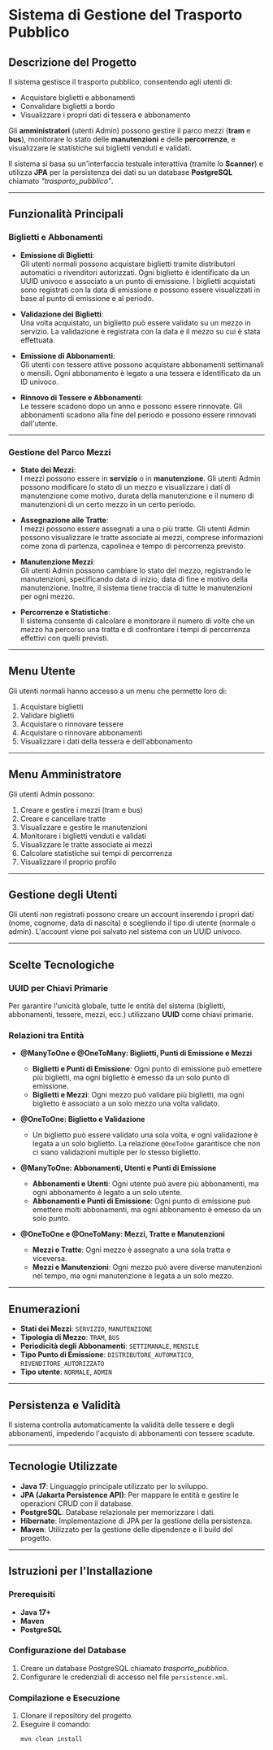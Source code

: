 # **Sistema di Gestione del Trasporto Pubblico**

## **Descrizione del Progetto**
Il sistema gestisce il trasporto pubblico, consentendo agli utenti di:
- Acquistare biglietti e abbonamenti
- Convalidare biglietti a bordo
- Visualizzare i propri dati di tessera e abbonamento

Gli **amministratori** (utenti Admin) possono gestire il parco mezzi (**tram** e **bus**), monitorare lo stato delle **manutenzioni** e delle **percorrenze**, e visualizzare le statistiche sui biglietti venduti e validati.

Il sistema si basa su un'interfaccia testuale interattiva (tramite lo **Scanner**) e utilizza **JPA** per la persistenza dei dati su un database **PostgreSQL** chiamato _"trasporto_pubblico"_.

---

## **Funzionalità Principali**

### **Biglietti e Abbonamenti**
- **Emissione di Biglietti**:  
  Gli utenti normali possono acquistare biglietti tramite distributori automatici o rivenditori autorizzati. Ogni biglietto è identificato da un UUID univoco e associato a un punto di emissione. I biglietti acquistati sono registrati con la data di emissione e possono essere visualizzati in base al punto di emissione e al periodo.

- **Validazione dei Biglietti**:  
  Una volta acquistato, un biglietto può essere validato su un mezzo in servizio. La validazione è registrata con la data e il mezzo su cui è stata effettuata.

- **Emissione di Abbonamenti**:  
  Gli utenti con tessere attive possono acquistare abbonamenti settimanali o mensili. Ogni abbonamento è legato a una tessera e identificato da un ID univoco.

- **Rinnovo di Tessere e Abbonamenti**:  
  Le tessere scadono dopo un anno e possono essere rinnovate. Gli abbonamenti scadono alla fine del periodo e possono essere rinnovati dall'utente.

---

### **Gestione del Parco Mezzi**
- **Stato dei Mezzi**:  
  I mezzi possono essere in **servizio** o in **manutenzione**. Gli utenti Admin possono modificare lo stato di un mezzo e visualizzare i dati di manutenzione come motivo, durata della manutenzione e il numero di manutenzioni di un certo mezzo in un certo periodo.

- **Assegnazione alle Tratte**:  
  I mezzi possono essere assegnati a una o più tratte. Gli utenti Admin possono visualizzare le tratte associate ai mezzi, comprese informazioni come zona di partenza, capolinea e tempo di percorrenza previsto.

- **Manutenzione Mezzi**:  
  Gli utenti Admin possono cambiare lo stato del mezzo, registrando le manutenzioni, specificando data di inizio, data di fine e motivo della manutenzione. Inoltre, il sistema tiene traccia di tutte le manutenzioni per ogni mezzo.

- **Percorrenze e Statistiche**:  
  Il sistema consente di calcolare e monitorare il numero di volte che un mezzo ha percorso una tratta e di confrontare i tempi di percorrenza effettivi con quelli previsti.

---

## **Menu Utente**
Gli utenti normali hanno accesso a un menu che permette loro di:
1. Acquistare biglietti
2. Validare biglietti
3. Acquistare o rinnovare tessere
4. Acquistare o rinnovare abbonamenti
5. Visualizzare i dati della tessera e dell'abbonamento

---

## **Menu Amministratore**
Gli utenti Admin possono:
1. Creare e gestire i mezzi (tram e bus)
2. Creare e cancellare tratte
3. Visualizzare e gestire le manutenzioni
4. Monitorare i biglietti venduti e validati
5. Visualizzare le tratte associate ai mezzi
6. Calcolare statistiche sui tempi di percorrenza
7. Visualizzare il proprio profilo

---

## **Gestione degli Utenti**
Gli utenti non registrati possono creare un account inserendo i propri dati (nome, cognome, data di nascita) e scegliendo il tipo di utente (normale o admin). L'account viene poi salvato nel sistema con un UUID univoco.

---

## **Scelte Tecnologiche**

### **UUID per Chiavi Primarie**
Per garantire l'unicità globale, tutte le entità del sistema (biglietti, abbonamenti, tessere, mezzi, ecc.) utilizzano **UUID** come chiavi primarie.

### **Relazioni tra Entità**

- **@ManyToOne e @OneToMany: Biglietti, Punti di Emissione e Mezzi**  
  - **Biglietti e Punti di Emissione**: Ogni punto di emissione può emettere più biglietti, ma ogni biglietto è emesso da un solo punto di emissione.  
  - **Biglietti e Mezzi**: Ogni mezzo può validare più biglietti, ma ogni biglietto è associato a un solo mezzo una volta validato.

- **@OneToOne: Biglietto e Validazione**  
  - Un biglietto può essere validato una sola volta, e ogni validazione è legata a un solo biglietto. La relazione `@OneToOne` garantisce che non ci siano validazioni multiple per lo stesso biglietto.

- **@ManyToOne: Abbonamenti, Utenti e Punti di Emissione**  
  - **Abbonamenti e Utenti**: Ogni utente può avere più abbonamenti, ma ogni abbonamento è legato a un solo utente.  
  - **Abbonamenti e Punti di Emissione**: Ogni punto di emissione può emettere molti abbonamenti, ma ogni abbonamento è emesso da un solo punto.

- **@OneToOne e @OneToMany: Mezzi, Tratte e Manutenzioni**  
  - **Mezzi e Tratte**: Ogni mezzo è assegnato a una sola tratta e viceversa.  
  - **Mezzi e Manutenzioni**: Ogni mezzo può avere diverse manutenzioni nel tempo, ma ogni manutenzione è legata a un solo mezzo.

---

## **Enumerazioni**
- **Stati dei Mezzi**: `SERVIZIO`, `MANUTENZIONE`
- **Tipologia di Mezzo**: `TRAM`, `BUS`
- **Periodicità degli Abbonamenti**: `SETTIMANALE`, `MENSILE`
- **Tipo Punto di Emissione**: `DISTRIBUTORE_AUTOMATICO`, `RIVENDITORE_AUTORIZZATO`
- **Tipo utente**: `NORMALE`, `ADMIN`

---

## **Persistenza e Validità**
Il sistema controlla automaticamente la validità delle tessere e degli abbonamenti, impedendo l'acquisto di abbonamenti con tessere scadute.

---

## **Tecnologie Utilizzate**
- **Java 17**: Linguaggio principale utilizzato per lo sviluppo.
- **JPA (Jakarta Persistence API)**: Per mappare le entità e gestire le operazioni CRUD con il database.
- **PostgreSQL**: Database relazionale per memorizzare i dati.
- **Hibernate**: Implementazione di JPA per la gestione della persistenza.
- **Maven**: Utilizzato per la gestione delle dipendenze e il build del progetto.

---

## **Istruzioni per l'Installazione**

### **Prerequisiti**
- **Java 17+**
- **Maven**
- **PostgreSQL**

### **Configurazione del Database**
1. Creare un database PostgreSQL chiamato _trasporto_pubblico_.
2. Configurare le credenziali di accesso nel file `persistence.xml`.

### **Compilazione e Esecuzione**
1. Clonare il repository del progetto.
2. Eseguire il comando:
   ```bash
   mvn clean install
